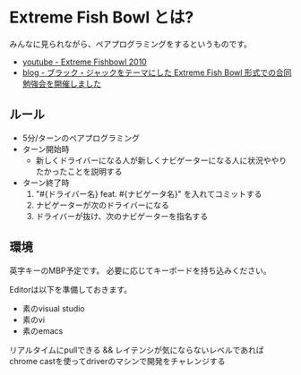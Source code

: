 # Extreme Fish Bowl とは?

みんなに見られながら、ペアプログラミングをするというものです。

- [youtube - Extreme Fishbowl 2010](https://www.youtube.com/watch?v=HuKfBoF2BUU)
- [blog - ブラック・ジャックをテーマにした Extreme Fish Bowl 形式での合同勉強会を開催しました](http://agile.esm.co.jp/news/2016-02-03-drecom-esm-extreme-fish-bowl.html)

## ルール

- 5分/ターンのペアプログラミング
- ターン開始時
    - 新しくドライバーになる人が新しくナビゲーターになる人に状況ややりたかったことを説明する
- ターン終了時
    1. "#{ドライバー名} feat. #{ナビゲータ名}" を入れてコミットする
    1. ナビゲーターが次のドライバーになる
    1. ドライバーが抜け、次のナビゲーターを指名する

## 環境

英字キーのMBP予定です。
必要に応じてキーボードを持ち込みください。

Editorは以下を準備しておきます。

- 素のvisual studio
- 素のvi
- 素のemacs

リアルタイムにpullできる && レイテンシが気にならないレベルであればchrome castを使ってdriverのマシンで開発をチャレンジする

